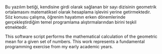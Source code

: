 Bu yazılım betiği, kendisine girdi olarak sağlanan bir sayı dizisinin geometrik ortalamasını matematiksel olarak hesaplama işlevini yerine getirmektedir. Söz konusu çalışma, öğrenim hayatımın erken dönemlerinde gerçekleştirdiğim temel programlama alıştırmalarından birini teşkil etmektedir.



This software script performs the mathematical calculation of the geometric mean for a given set of numbers. This work represents a fundamental programming exercise from my early academic years.
